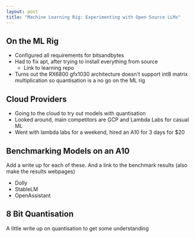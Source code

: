 ```yaml
---
layout: post
title: "Machine Learning Rig: Experimenting with Open Source LLMs"
---
```


## On the ML Rig

* Configured all requirements for bitsandbytes
* Had to fix apt, after trying to install everything from source
    * Link to learning repo
* Turns out the RX6800 gfx1030 architecture doesn't support int8 matrix multiplication so quantisation is a no go on the ML rig

## Cloud Providers

* Going to the cloud to try out models with quantisation
* Looked around, main competitors are GCP and Lambda Labs for casual ML
* Went with lambda labs for a weekend, hired an A10 for 3 days for $20

## Benchmarking Models on an A10

Add a write up for each of these. And a link to the benchmark results (also make the results webpages)

* Dolly
* StableLM
* OpenAssistant

## 8 Bit Quantisation

A little write up on quantisation to get some understanding
